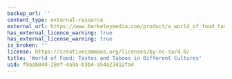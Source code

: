 ```yaml
---
backup_url: ''
content_type: external-resource
external_url: https://www.berkeleymedia.com/product/a_world_of_food_tastes_and_taboos_in_different_cultures/
has_external_licence_warning: true
has_external_license_warning: true
is_broken: ''
license: https://creativecommons.org/licenses/by-nc-sa/4.0/
title: 'World of Food: Tastes and Taboos in Different Cultures'
uid: f9aab040-28ef-4a9a-b3b4-a54a23412fa4
---
```

